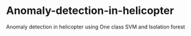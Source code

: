 # Anomaly-detection-in-helicopter
Anomaly detection in helicopter using One class SVM and Isolation forest 
